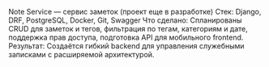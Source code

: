 Note Service — сервис заметок (проект еще в разработке)
Стек: Django, DRF, PostgreSQL, Docker, Git, Swagger
Что сделано: Спланированы CRUD для заметок и тегов, фильтрация по тегам, категориям и дате, поддержка прав доступа, подготовка API для мобильного frontend.
Результат: Создаётся гибкий backend для управления служебными записками с расширяемой архитектурой.
